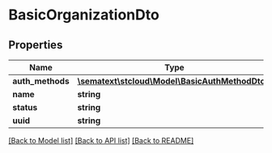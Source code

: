 # BasicOrganizationDto

## Properties
Name | Type | Description | Notes
------------ | ------------- | ------------- | -------------
**auth_methods** | [**\sematext\stcloud\Model\BasicAuthMethodDto[]**](BasicAuthMethodDto.md) |  | [optional]
**name** | **string** |  | [optional]
**status** | **string** |  | [optional]
**uuid** | **string** |  | [optional]

[[Back to Model list]](../README.md#documentation-for-models) [[Back to API list]](../README.md#documentation-for-api-endpoints) [[Back to README]](../README.md)
